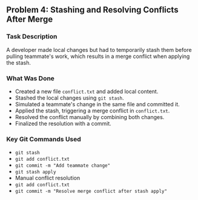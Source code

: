 ## Problem 4: Stashing and Resolving Conflicts After Merge

### Task Description
A developer made local changes but had to temporarily stash them before pulling teammate's work, which results in a merge conflict when applying the stash.

### What Was Done
- Created a new file `conflict.txt` and added local content.
- Stashed the local changes using `git stash`.
- Simulated a teammate's change in the same file and committed it.
- Applied the stash, triggering a merge conflict in `conflict.txt`.
- Resolved the conflict manually by combining both changes.
- Finalized the resolution with a commit.

### Key Git Commands Used
- `git stash`
- `git add conflict.txt`
- `git commit -m "Add teammate change"`
- `git stash apply`
- Manual conflict resolution
- `git add conflict.txt`
- `git commit -m "Resolve merge conflict after stash apply"`
